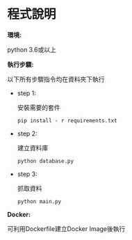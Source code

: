 # 程式說明

**環境:**

python 3.6或以上

**執行步驟:**

以下所有步驟指令均在資料夾下執行

* step 1:

  安裝需要的套件

      pip install - r requirements.txt

* step 2:

  建立資料庫

      python database.py

* step 3:

  抓取資料

      python main.py

**Docker:**

可利用Dockerfile建立Docker Image後執行
